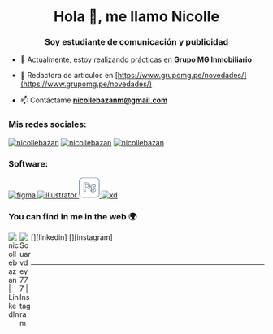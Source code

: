 <h1 align="center">Hola 👋, me llamo Nicolle</h1>
<h3 align="center">Soy estudiante de comunicación y publicidad</h3>

- 🔭 Actualmente, estoy realizando prácticas en **Grupo MG Inmobiliario**

- 📝 Redactora de artículos en [https://www.grupomg.pe/novedades/](https://www.grupomg.pe/novedades/)

- 📫 Contáctame **nicollebazanm@gmail.com**

<h3 align="left">Mis redes sociales:</h3>
<p align="left">
<a href="https://linkedin.com/in/nicollebazan" target="blank"><img align="center" src="https://raw.githubusercontent.com/rahuldkjain/github-profile-readme-generator/master/src/images/icons/Social/linked-in-alt.svg" alt="nicollebazan" height="30" width="40" /></a>
<a href="https://dribbble.com/nicollebazan" target="blank"><img align="center" src="https://raw.githubusercontent.com/rahuldkjain/github-profile-readme-generator/master/src/images/icons/Social/dribbble.svg" alt="nicollebazan" height="30" width="40" /></a>
<a href="https://www.behance.net/nicollebazan" target="blank"><img align="center" src="https://raw.githubusercontent.com/rahuldkjain/github-profile-readme-generator/master/src/images/icons/Social/behance.svg" alt="nicollebazan" height="30" width="40" /></a>
</p>

<h3 align="left">Software:</h3>
<p align="left"> <a href="https://www.figma.com/" target="_blank" rel="noreferrer"> <img src="https://www.vectorlogo.zone/logos/figma/figma-icon.svg" alt="figma" width="40" height="40"/> </a> <a href="https://www.adobe.com/in/products/illustrator.html" target="_blank" rel="noreferrer"> <img src="https://www.vectorlogo.zone/logos/adobe_illustrator/adobe_illustrator-icon.svg" alt="illustrator" width="40" height="40"/> </a> <a href="https://www.photoshop.com/en" target="_blank" rel="noreferrer"> <img src="https://raw.githubusercontent.com/devicons/devicon/master/icons/photoshop/photoshop-line.svg" alt="photoshop" width="40" height="40"/> </a> <a href="https://www.adobe.com/products/xd.html" target="_blank" rel="noreferrer"> <img src="https://cdn.worldvectorlogo.com/logos/adobe-xd.svg" alt="xd" width="40" height="40"/> </a> </p>

### You can find in me in the web 🌍
[<img align="left" alt="nicollebazan | LinkedIn" width="22px" src="https://cdn.jsdelivr.net/npm/simple-icons@v3/icons/linkedin.svg" />][linkedin]
[<img align="left" alt="Souarvdey777 | Instagram" width="22px" src="https://cdn.jsdelivr.net/npm/simple-icons@v3/icons/instagram.svg" />][instagram]

<br/>


---
